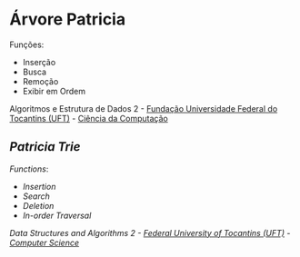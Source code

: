 # Árvore Patricia
Funções:
* Inserção
* Busca
* Remoção
* Exibir em Ordem

Algoritmos e Estrutura de Dados 2 - [Fundação Universidade Federal do Tocantins (UFT)](http://ww2.uft.edu.br "Página Inicial da UFT") - [Ciência da Computação](https://palmas.uft.edu.br/grad/ccomp/ "Página Inicial do curso de Ciência da Computação (UFT)")
## _Patricia Trie_
_Functions_:
* _Insertion_
* _Search_
* _Deletion_
* _In-order Traversal_

_Data Structures and Algorithms 2 - [Federal University of Tocantins (UFT)](http://ww2.uft.edu.br "UFT's main page") - [Computer Science](https://palmas.uft.edu.br/grad/ccomp/ "Main page of the UFT's Computer Science site")_
